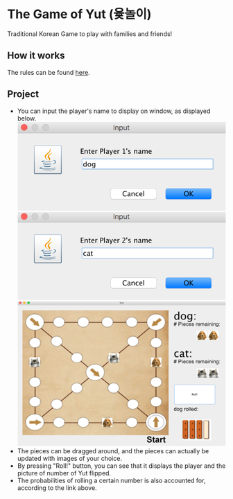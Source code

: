 # The Game of Yut (윷놀이)
Traditional Korean Game to play with families and friends!
## How it works
The rules can be found [here](https://en.wikipedia.org/wiki/Yut).  <br />

## Project
- You can input the player's name to display on window, as displayed below.
![Alt text](/player1.png?raw=true "Optional Title")
![Alt text](/player2.png?raw=true "Optional Title")
![Alt text](/demo.png?raw=true "Optional Title")
- The pieces can be dragged around, and the pieces can actually be updated with images of your choice. 
- By pressing "Roll!" button, you can see that it displays the player and the picture of number of Yut flipped.
- The probabilities of rolling a certain number is also accounted for, according to the link above.

